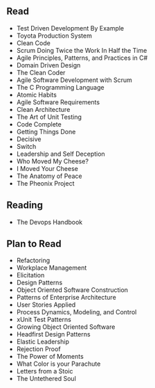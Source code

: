 ## Read
*	Test Driven Development By Example
*	Toyota Production System
*	Clean Code
*	Scrum Doing Twice the Work In Half the Time
*	Agile Principles, Patterns, and Practices in C#
*	Domain Driven Design
*	The Clean Coder
*	Agile Software Development with Scrum
* The C Programming Language
* Atomic Habits
*	Agile Software Requirements
* Clean Architecture
* The Art of Unit Testing
* Code Complete
* Getting Things Done
* Decisive
* Switch
* Leadership and Self Deception
* Who Moved My Cheese?
* I Moved Your Cheese
* The Anatomy of Peace
* The Pheonix Project
## Reading
* The Devops Handbook
## Plan to Read
*	Refactoring
*	Workplace Management
*	Elicitation
*	Design Patterns
*	Object Oriented Software Construction
*	Patterns of Enterprise Architecture
*	User Stories Applied
*	Process Dynamics, Modeling, and Control
*	xUnit Test Patterns
*	Growing Object Oriented Software
*	Headfirst Design Patterns
*	Elastic Leadership
*	Rejection Proof
*	The Power of Moments
*	What Color is your Parachute
*	Letters from a Stoic
*	The Untethered Soul



